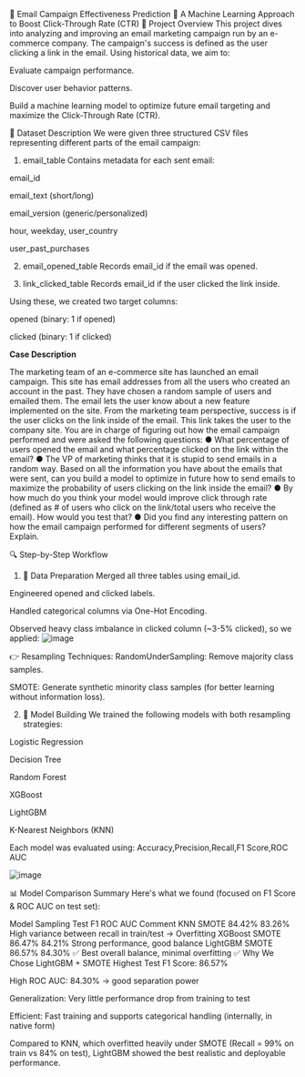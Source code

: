 📧 Email Campaign Effectiveness Prediction
🧠 A Machine Learning Approach to Boost Click-Through Rate (CTR)
📌 Project Overview
This project dives into analyzing and improving an email marketing campaign run by an e-commerce company. The campaign's success is defined as the user clicking a link in the email. Using historical data, we aim to:

Evaluate campaign performance.

Discover user behavior patterns.

Build a machine learning model to optimize future email targeting and maximize the Click-Through Rate (CTR).

📁 Dataset Description
We were given three structured CSV files representing different parts of the email campaign:

1. email_table
Contains metadata for each sent email:

email_id

email_text (short/long)

email_version (generic/personalized)

hour, weekday, user_country

user_past_purchases

2. email_opened_table
Records email_id if the email was opened.

3. link_clicked_table
Records email_id if the user clicked the link inside.

Using these, we created two target columns:

opened (binary: 1 if opened)

clicked (binary: 1 if clicked)

**Case Description**

The marketing team of an e-commerce site has launched an email campaign. 
This site has email addresses from all the users who created an account in 
the past. 
They have chosen a random sample of users and emailed them. The email 
lets the user know about a new feature implemented on the site. From the 
marketing team perspective, success is if the user clicks on the link inside of 
the email. This link takes the user to the company site. 
You are in charge of figuring out how the email campaign performed and were 
asked the following questions: 
● What percentage of users opened the email and what percentage 
clicked on the link within the email? 
● The VP of marketing thinks that it is stupid to send emails in a random 
way. Based on all the information you have about the emails that were 
sent, can you build a model to optimize in future how to send emails to 
maximize the probability of users clicking on the link inside the email? 
● By how much do you think your model would improve click through rate 
(defined as # of users who click on the link/total users who receive the 
email). How would you test that? 
● Did you find any interesting pattern on how the email campaign 
performed for different segments of users? Explain.

🔍 Step-by-Step Workflow
1. 🧹 Data Preparation
Merged all three tables using email_id.

Engineered opened and clicked labels.

Handled categorical columns via One-Hot Encoding.

Observed heavy class imbalance in clicked column (~3-5% clicked), so we applied:
![image](https://github.com/user-attachments/assets/30f709de-9dd1-42b8-a54a-4fa53885f379)


👉 Resampling Techniques:
RandomUnderSampling: Remove majority class samples.

SMOTE: Generate synthetic minority class samples (for better learning without information loss).

2. 🧪 Model Building
We trained the following models with both resampling strategies:

Logistic Regression

Decision Tree

Random Forest

XGBoost

LightGBM

K-Nearest Neighbors (KNN)

Each model was evaluated using: Accuracy,Precision,Recall,F1 Score,ROC AUC

![image](https://github.com/user-attachments/assets/ab305ca9-5d92-4e11-a337-c3ec479e46df)




📊 Model Comparison Summary
Here's what we found (focused on F1 Score & ROC AUC on test set):


Model	Sampling	Test F1	ROC AUC	Comment
KNN	SMOTE	84.42%	83.26%	High variance between recall in train/test → Overfitting
XGBoost	SMOTE	86.47%	84.21%	Strong performance, good balance
LightGBM	SMOTE	86.57%	84.30%	✅ Best overall balance, minimal overfitting
✅ Why We Chose LightGBM + SMOTE
Highest Test F1 Score: 86.57%

High ROC AUC: 84.30% → good separation power

Generalization: Very little performance drop from training to test

Efficient: Fast training and supports categorical handling (internally, in native form)

Compared to KNN, which overfitted heavily under SMOTE (Recall = 99% on train vs 84% on test), LightGBM showed the best realistic and deployable performance.
